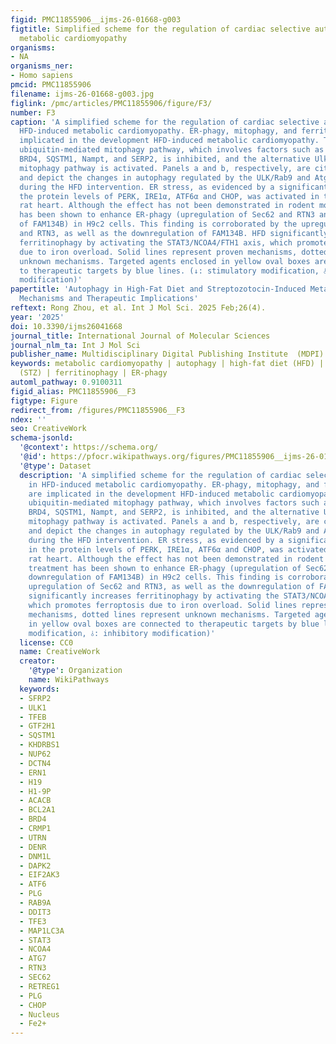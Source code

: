 ```yaml
---
figid: PMC11855906__ijms-26-01668-g003
figtitle: Simplified scheme for the regulation of cardiac selective autophagy in HFD-induced
  metabolic cardiomyopathy
organisms:
- NA
organisms_ner:
- Homo sapiens
pmcid: PMC11855906
filename: ijms-26-01668-g003.jpg
figlink: /pmc/articles/PMC11855906/figure/F3/
number: F3
caption: 'A simplified scheme for the regulation of cardiac selective autophagy in
  HFD-induced metabolic cardiomyopathy. ER-phagy, mitophagy, and ferritinophagy are
  implicated in the development HFD-induced metabolic cardiomyopathy. The PINK1/Parkin
  ubiquitin-mediated mitophagy pathway, which involves factors such as H19, ACC2,
  BRD4, SQSTM1, Nampt, and SERP2, is inhibited, and the alternative Ulk1-Rab9-dependent
  mitophagy pathway is activated. Panels a and b, respectively, are cited from [37,109],
  and depict the changes in autophagy regulated by the ULK/Rab9 and Atg7/LC3 pathways
  during the HFD intervention. ER stress, as evidenced by a significant increase in
  the protein levels of PERK, IRE1α, ATF6α and CHOP, was activated in the diabetic
  rat heart. Although the effect has not been demonstrated in rodent models, HG treatment
  has been shown to enhance ER-phagy (upregulation of Sec62 and RTN3 and downregulation
  of FAM134B) in H9c2 cells. This finding is corroborated by the upregulation of Sec62
  and RTN3, as well as the downregulation of FAM134B. HFD significantly increases
  ferritinophagy by activating the STAT3/NCOA4/FTH1 axis, which promotes ferroptosis
  due to iron overload. Solid lines represent proven mechanisms, dotted lines represent
  unknown mechanisms. Targeted agents enclosed in yellow oval boxes are connected
  to therapeutic targets by blue lines. (↓: stimulatory modification, ⫰: inhibitory
  modification)'
papertitle: 'Autophagy in High-Fat Diet and Streptozotocin-Induced Metabolic Cardiomyopathy:
  Mechanisms and Therapeutic Implications'
reftext: Rong Zhou, et al. Int J Mol Sci. 2025 Feb;26(4).
year: '2025'
doi: 10.3390/ijms26041668
journal_title: International Journal of Molecular Sciences
journal_nlm_ta: Int J Mol Sci
publisher_name: Multidisciplinary Digital Publishing Institute  (MDPI)
keywords: metabolic cardiomyopathy | autophagy | high-fat diet (HFD) | streptozotocin
  (STZ) | ferritinophagy | ER-phagy
automl_pathway: 0.9100311
figid_alias: PMC11855906__F3
figtype: Figure
redirect_from: /figures/PMC11855906__F3
ndex: ''
seo: CreativeWork
schema-jsonld:
  '@context': https://schema.org/
  '@id': https://pfocr.wikipathways.org/figures/PMC11855906__ijms-26-01668-g003.html
  '@type': Dataset
  description: 'A simplified scheme for the regulation of cardiac selective autophagy
    in HFD-induced metabolic cardiomyopathy. ER-phagy, mitophagy, and ferritinophagy
    are implicated in the development HFD-induced metabolic cardiomyopathy. The PINK1/Parkin
    ubiquitin-mediated mitophagy pathway, which involves factors such as H19, ACC2,
    BRD4, SQSTM1, Nampt, and SERP2, is inhibited, and the alternative Ulk1-Rab9-dependent
    mitophagy pathway is activated. Panels a and b, respectively, are cited from [37,109],
    and depict the changes in autophagy regulated by the ULK/Rab9 and Atg7/LC3 pathways
    during the HFD intervention. ER stress, as evidenced by a significant increase
    in the protein levels of PERK, IRE1α, ATF6α and CHOP, was activated in the diabetic
    rat heart. Although the effect has not been demonstrated in rodent models, HG
    treatment has been shown to enhance ER-phagy (upregulation of Sec62 and RTN3 and
    downregulation of FAM134B) in H9c2 cells. This finding is corroborated by the
    upregulation of Sec62 and RTN3, as well as the downregulation of FAM134B. HFD
    significantly increases ferritinophagy by activating the STAT3/NCOA4/FTH1 axis,
    which promotes ferroptosis due to iron overload. Solid lines represent proven
    mechanisms, dotted lines represent unknown mechanisms. Targeted agents enclosed
    in yellow oval boxes are connected to therapeutic targets by blue lines. (↓: stimulatory
    modification, ⫰: inhibitory modification)'
  license: CC0
  name: CreativeWork
  creator:
    '@type': Organization
    name: WikiPathways
  keywords:
  - SFRP2
  - ULK1
  - TFEB
  - GTF2H1
  - SQSTM1
  - KHDRBS1
  - NUP62
  - DCTN4
  - ERN1
  - H19
  - H1-9P
  - ACACB
  - BCL2A1
  - BRD4
  - CRMP1
  - UTRN
  - DENR
  - DNM1L
  - DAPK2
  - EIF2AK3
  - ATF6
  - PLG
  - RAB9A
  - DDIT3
  - TFE3
  - MAP1LC3A
  - STAT3
  - NCOA4
  - ATG7
  - RTN3
  - SEC62
  - RETREG1
  - PLG
  - CHOP
  - Nucleus
  - Fe2+
---
```

